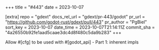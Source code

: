 +++
title = "#443"
date = 2023-10-07

[extra]
repo = "gdext"
docs_rel_url = "gdext/pr-443/godot"
pr_url = "https://github.com/godot-rust/gdext/pull/443"
pr_author = "PgBiel"
sort_key = 2023-10-07
date_time = 2023-10-07T21:14:11Z
commit_sha = "4a26550b92fe1aad5caae3dc4d8f480c5da9b283"
+++

Allow #[cfg] to be used with #[godot_api] - Part 1: inherent impls
